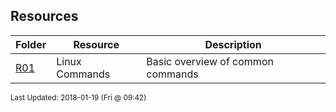 ## Resources
| Folder | Resource | Description|
 | ------------|------------|------------|
 | [R01](./R01) |  Linux Commands  |  Basic overview of common commands |

<sup>Last Updated: 2018-01-19 (Fri @ 09:42)</sup>